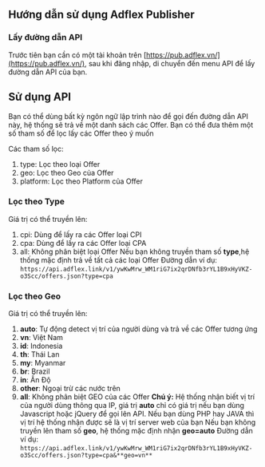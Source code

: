 ## Hướng dẫn sử dụng Adflex Publisher
### Lấy đường dẫn API 
Trước tiên bạn cần có một tài khoản trên [https://pub.adflex.vn/](https://pub.adflex.vn/), sau khi đăng nhập, di chuyển đến menu API để lấy đường dẫn API của bạn.
## Sử dụng API
Bạn có thể dùng bất kỳ ngôn ngữ lập trình nào để gọi đến đường dẫn API này, hệ thống sẽ trả về một danh sách các Offer. Bạn có thể đưa thêm một số tham số để lọc lấy các Offer theo ý muốn

Các tham số lọc:
1. type: Lọc theo loại Offer
2. geo: Lọc theo Geo của Offer 
3. platform: Lọc theo Platform của Offer
### Lọc theo Type
Giá trị có thể truyền lên:
1. cpi: Dùng để lấy ra các Offer loại CPI 
2. cpa: Dùng để lấy ra các Offer loại CPA 
3. all: Không phân biệt loại Offer
Nếu bạn không truyền tham số **type**,hệ thống mặc định trả về tất cả các loại Offer
Đường dẫn ví dụ:
`https://api.adflex.link/v1/ywKwMrw_WM1riG7ix2qrDNfb3rYL1B9xHyVKZ-o3Scc/offers.json?type=cpa`
### Lọc theo Geo
Giá trị có thể truyền lên:
1. **auto**: Tự động detect vị trí của người dùng và trả về các Offer tương ứng
2. **vn**: Việt Nam
3. **id**: Indonesia
4. **th**: Thái Lan 
5. **my**: Myanmar 
6. **br**: Brazil 
7. **in**: Ấn Độ 
8. **other**: Ngoại trừ các nước trên 
9. **all**: Không phân biệt GEO của các Offer 
**Chú ý:** Hệ thống nhận biết vị trí của người dùng thông qua IP, giá trị **auto** chỉ có giá trị nếu bạn dùng Javascript hoặc jQuery để gọi lên API. Nếu bạn dùng PHP hay JAVA thì vị trí hệ thống nhận được sẽ là vị trí server web của bạn
Nếu bạn không truyền lên tham số **geo**, hệ thống mặc định nhận **geo=auto**
Đường dẫn ví dụ:
`https://api.adflex.link/v1/ywKwMrw_WM1riG7ix2qrDNfb3rYL1B9xHyVKZ-o3Scc/offers.json?type=cpa&**geo=vn**`
